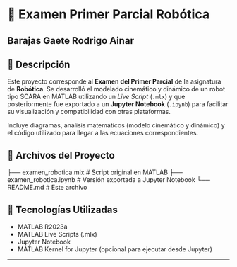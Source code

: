 # 🤖 Examen Primer Parcial Robótica

## Barajas Gaete Rodrigo Ainar

## 📘 Descripción

Este proyecto corresponde al **Examen del Primer Parcial** de la asignatura de **Robótica**. Se desarrolló el modelado cinemático y dinámico de un robot tipo SCARA en MATLAB utilizando un *Live Script* (`.mlx`) y que posteriormente fue exportado a un **Jupyter Notebook** (`.ipynb`) para facilitar su visualización y compatibilidad con otras plataformas.

Incluye diagramas, análisis matemáticos (modelo cinemático y dinámico) y el código utilizado para llegar a las ecuaciones correspondientes.

## 📁 Archivos del Proyecto
├── examen_robotica.mlx # Script original en MATLAB
├── examen_robotica.ipynb # Versión exportada a Jupyter Notebook
└── README.md # Este archivo

## 🧰 Tecnologías Utilizadas

- MATLAB R2023a
- MATLAB Live Scripts (.mlx)
- Jupyter Notebook
- MATLAB Kernel for Jupyter (opcional para ejecutar desde Jupyter)

---
